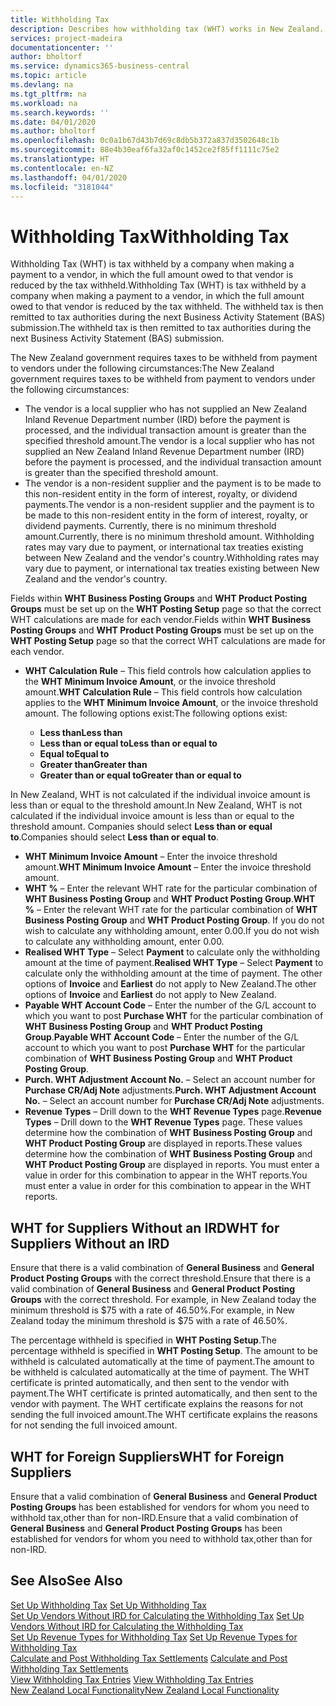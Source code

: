```yaml
---
title: Withholding Tax
description: Describes how withholding tax (WHT) works in New Zealand.
services: project-madeira
documentationcenter: ''
author: bholtorf
ms.service: dynamics365-business-central
ms.topic: article
ms.devlang: na
ms.tgt_pltfrm: na
ms.workload: na
ms.search.keywords: ''
ms.date: 04/01/2020
ms.author: bholtorf
ms.openlocfilehash: 0c0a1b67d43b7d69c8db5b372a837d3502648c1b
ms.sourcegitcommit: 88e4b30eaf6fa32af0c1452ce2f85ff1111c75e2
ms.translationtype: HT
ms.contentlocale: en-NZ
ms.lasthandoff: 04/01/2020
ms.locfileid: "3181044"
---
```

# <a name="withholding-tax"></a><span data-ttu-id="fca70-103">Withholding Tax</span><span class="sxs-lookup"><span data-stu-id="fca70-103">Withholding Tax</span></span>
<span data-ttu-id="fca70-104">Withholding Tax (WHT) is tax withheld by a company when making a payment to a vendor, in which the full amount owed to that vendor is reduced by the tax withheld.</span><span class="sxs-lookup"><span data-stu-id="fca70-104">Withholding Tax (WHT) is tax withheld by a company when making a payment to a vendor, in which the full amount owed to that vendor is reduced by the tax withheld.</span></span> <span data-ttu-id="fca70-105">The withheld tax is then remitted to tax authorities during the next Business Activity Statement (BAS) submission.</span><span class="sxs-lookup"><span data-stu-id="fca70-105">The withheld tax is then remitted to tax authorities during the next Business Activity Statement (BAS) submission.</span></span>  

<span data-ttu-id="fca70-106">The New Zealand government requires taxes to be withheld from payment to vendors under the following circumstances:</span><span class="sxs-lookup"><span data-stu-id="fca70-106">The New Zealand government requires taxes to be withheld from payment to vendors under the following circumstances:</span></span>  

* <span data-ttu-id="fca70-107">The vendor is a local supplier who has not supplied an New Zealand Inland Revenue Department number (IRD) before the payment is processed, and the individual transaction amount is greater than the specified threshold amount.</span><span class="sxs-lookup"><span data-stu-id="fca70-107">The vendor is a local supplier who has not supplied an New Zealand Inland Revenue Department number (IRD) before the payment is processed, and the individual transaction amount is greater than the specified threshold amount.</span></span>  
* <span data-ttu-id="fca70-108">The vendor is a non-resident supplier and the payment is to be made to this non-resident entity in the form of interest, royalty, or dividend payments.</span><span class="sxs-lookup"><span data-stu-id="fca70-108">The vendor is a non-resident supplier and the payment is to be made to this non-resident entity in the form of interest, royalty, or dividend payments.</span></span> <span data-ttu-id="fca70-109">Currently, there is no minimum threshold amount.</span><span class="sxs-lookup"><span data-stu-id="fca70-109">Currently, there is no minimum threshold amount.</span></span> <span data-ttu-id="fca70-110">Withholding rates may vary due to payment, or international tax treaties existing between New Zealand and the vendor's country.</span><span class="sxs-lookup"><span data-stu-id="fca70-110">Withholding rates may vary due to payment, or international tax treaties existing between New Zealand and the vendor's country.</span></span>  

<span data-ttu-id="fca70-111">Fields within **WHT Business Posting Groups** and **WHT Product Posting Groups** must be set up on the **WHT Posting Setup** page so that the correct WHT calculations are made for each vendor.</span><span class="sxs-lookup"><span data-stu-id="fca70-111">Fields within **WHT Business Posting Groups** and **WHT Product Posting Groups** must be set up on the **WHT Posting Setup** page so that the correct WHT calculations are made for each vendor.</span></span>  

* <span data-ttu-id="fca70-112">**WHT Calculation Rule** – This field controls how calculation applies to the **WHT Minimum Invoice Amount**, or the invoice threshold amount.</span><span class="sxs-lookup"><span data-stu-id="fca70-112">**WHT Calculation Rule** – This field controls how calculation applies to the **WHT Minimum Invoice Amount**, or the invoice threshold amount.</span></span> <span data-ttu-id="fca70-113">The following options exist:</span><span class="sxs-lookup"><span data-stu-id="fca70-113">The following options exist:</span></span>  

    - <span data-ttu-id="fca70-114">**Less than**</span><span class="sxs-lookup"><span data-stu-id="fca70-114">**Less than**</span></span>  
    - <span data-ttu-id="fca70-115">**Less than or equal to**</span><span class="sxs-lookup"><span data-stu-id="fca70-115">**Less than or equal to**</span></span>  
    - <span data-ttu-id="fca70-116">**Equal to**</span><span class="sxs-lookup"><span data-stu-id="fca70-116">**Equal to**</span></span>  
    - <span data-ttu-id="fca70-117">**Greater than**</span><span class="sxs-lookup"><span data-stu-id="fca70-117">**Greater than**</span></span>  
    - <span data-ttu-id="fca70-118">**Greater than or equal to**</span><span class="sxs-lookup"><span data-stu-id="fca70-118">**Greater than or equal to**</span></span>  

<span data-ttu-id="fca70-119">In New Zealand, WHT is not calculated if the individual invoice amount is less than or equal to the threshold amount.</span><span class="sxs-lookup"><span data-stu-id="fca70-119">In New Zealand, WHT is not calculated if the individual invoice amount is less than or equal to the threshold amount.</span></span> <span data-ttu-id="fca70-120">Companies should select **Less than or equal to**.</span><span class="sxs-lookup"><span data-stu-id="fca70-120">Companies should select **Less than or equal to**.</span></span>  

* <span data-ttu-id="fca70-121">**WHT Minimum Invoice Amount** – Enter the invoice threshold amount.</span><span class="sxs-lookup"><span data-stu-id="fca70-121">**WHT Minimum Invoice Amount** – Enter the invoice threshold amount.</span></span>  
* <span data-ttu-id="fca70-122">**WHT %** – Enter the relevant WHT rate for the particular combination of **WHT Business Posting Group** and **WHT Product Posting Group**.</span><span class="sxs-lookup"><span data-stu-id="fca70-122">**WHT %** – Enter the relevant WHT rate for the particular combination of **WHT Business Posting Group** and **WHT Product Posting Group**.</span></span> <span data-ttu-id="fca70-123">If you do not wish to calculate any withholding amount, enter 0.00.</span><span class="sxs-lookup"><span data-stu-id="fca70-123">If you do not wish to calculate any withholding amount, enter 0.00.</span></span>  
* <span data-ttu-id="fca70-124">**Realised WHT Type** – Select **Payment** to calculate only the withholding amount at the time of payment.</span><span class="sxs-lookup"><span data-stu-id="fca70-124">**Realised WHT Type** – Select **Payment** to calculate only the withholding amount at the time of payment.</span></span> <span data-ttu-id="fca70-125">The other options of **Invoice** and **Earliest** do not apply to New Zealand.</span><span class="sxs-lookup"><span data-stu-id="fca70-125">The other options of **Invoice** and **Earliest** do not apply to New Zealand.</span></span>  
* <span data-ttu-id="fca70-126">**Payable WHT Account Code** – Enter the number of the G/L account to which you want to post **Purchase WHT** for the particular combination of **WHT Business Posting Group** and **WHT Product Posting Group**.</span><span class="sxs-lookup"><span data-stu-id="fca70-126">**Payable WHT Account Code** – Enter the number of the G/L account to which you want to post **Purchase WHT** for the particular combination of **WHT Business Posting Group** and **WHT Product Posting Group**.</span></span>  
* <span data-ttu-id="fca70-127">**Purch. WHT Adjustment Account No.** – Select an account number for **Purchase CR/Adj Note** adjustments.</span><span class="sxs-lookup"><span data-stu-id="fca70-127">**Purch. WHT Adjustment Account No.** – Select an account number for **Purchase CR/Adj Note** adjustments.</span></span>  
* <span data-ttu-id="fca70-128">**Revenue Types** – Drill down to the **WHT Revenue Types** page.</span><span class="sxs-lookup"><span data-stu-id="fca70-128">**Revenue Types** – Drill down to the **WHT Revenue Types** page.</span></span> <span data-ttu-id="fca70-129">These values determine how the combination of **WHT Business Posting Group** and **WHT Product Posting Group** are displayed in reports.</span><span class="sxs-lookup"><span data-stu-id="fca70-129">These values determine how the combination of **WHT Business Posting Group** and **WHT Product Posting Group** are displayed in reports.</span></span> <span data-ttu-id="fca70-130">You must enter a value in order for this combination to appear in the WHT reports.</span><span class="sxs-lookup"><span data-stu-id="fca70-130">You must enter a value in order for this combination to appear in the WHT reports.</span></span>  

## <a name="wht-for-suppliers-without-an-ird"></a><span data-ttu-id="fca70-131">WHT for Suppliers Without an IRD</span><span class="sxs-lookup"><span data-stu-id="fca70-131">WHT for Suppliers Without an IRD</span></span>  
<span data-ttu-id="fca70-132">Ensure that there is a valid combination of **General Business** and **General Product Posting Groups** with the correct threshold.</span><span class="sxs-lookup"><span data-stu-id="fca70-132">Ensure that there is a valid combination of **General Business** and **General Product Posting Groups** with the correct threshold.</span></span> <span data-ttu-id="fca70-133">For example, in New Zealand today the minimum threshold is $75 with a rate of 46.50%.</span><span class="sxs-lookup"><span data-stu-id="fca70-133">For example, in New Zealand today the minimum threshold is $75 with a rate of 46.50%.</span></span>  

<span data-ttu-id="fca70-134">The percentage withheld is specified in **WHT Posting Setup**.</span><span class="sxs-lookup"><span data-stu-id="fca70-134">The percentage withheld is specified in **WHT Posting Setup**.</span></span> <span data-ttu-id="fca70-135">The amount to be withheld is calculated automatically at the time of payment.</span><span class="sxs-lookup"><span data-stu-id="fca70-135">The amount to be withheld is calculated automatically at the time of payment.</span></span> <span data-ttu-id="fca70-136">The WHT certificate is printed automatically, and then sent to the vendor with payment.</span><span class="sxs-lookup"><span data-stu-id="fca70-136">The WHT certificate is printed automatically, and then sent to the vendor with payment.</span></span> <span data-ttu-id="fca70-137">The WHT certificate explains the reasons for not sending the full invoiced amount.</span><span class="sxs-lookup"><span data-stu-id="fca70-137">The WHT certificate explains the reasons for not sending the full invoiced amount.</span></span>  

## <a name="wht-for-foreign-suppliers"></a><span data-ttu-id="fca70-138">WHT for Foreign Suppliers</span><span class="sxs-lookup"><span data-stu-id="fca70-138">WHT for Foreign Suppliers</span></span>  
<span data-ttu-id="fca70-139">Ensure that a valid combination of **General Business** and **General Product Posting Groups** has been established for vendors for whom you need to withhold tax,other than for non-IRD.</span><span class="sxs-lookup"><span data-stu-id="fca70-139">Ensure that a valid combination of **General Business** and **General Product Posting Groups** has been established for vendors for whom you need to withhold tax,other than for non-IRD.</span></span>  

## <a name="see-also"></a><span data-ttu-id="fca70-140">See Also</span><span class="sxs-lookup"><span data-stu-id="fca70-140">See Also</span></span>  
<span data-ttu-id="fca70-141">[Set Up Withholding Tax](how-to-set-up-withholding-tax.md) </span><span class="sxs-lookup"><span data-stu-id="fca70-141">[Set Up Withholding Tax](how-to-set-up-withholding-tax.md) </span></span>  
<span data-ttu-id="fca70-142">[Set Up Vendors Without IRD for Calculating the Withholding Tax](how-to-set-up-vendors-without-abn-for-calculating-the-withholding-tax.md) </span><span class="sxs-lookup"><span data-stu-id="fca70-142">[Set Up Vendors Without IRD for Calculating the Withholding Tax](how-to-set-up-vendors-without-abn-for-calculating-the-withholding-tax.md) </span></span>  
<span data-ttu-id="fca70-143">[Set Up Revenue Types for Withholding Tax](how-to-set-up-revenue-types-for-withholding-tax.md) </span><span class="sxs-lookup"><span data-stu-id="fca70-143">[Set Up Revenue Types for Withholding Tax](how-to-set-up-revenue-types-for-withholding-tax.md) </span></span>  
<span data-ttu-id="fca70-144">[Calculate and Post Withholding Tax Settlements](how-to-calculate-and-post-withholding-tax-settlements.md) </span><span class="sxs-lookup"><span data-stu-id="fca70-144">[Calculate and Post Withholding Tax Settlements](how-to-calculate-and-post-withholding-tax-settlements.md) </span></span>  
<span data-ttu-id="fca70-145">[View Withholding Tax Entries](how-to-view-withholding-tax-entries.md) </span><span class="sxs-lookup"><span data-stu-id="fca70-145">[View Withholding Tax Entries](how-to-view-withholding-tax-entries.md) </span></span>  
[<span data-ttu-id="fca70-146">New Zealand Local Functionality</span><span class="sxs-lookup"><span data-stu-id="fca70-146">New Zealand Local Functionality</span></span>](new-zealand-local-functionality.md)
